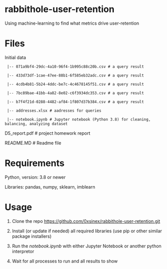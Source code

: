 # rabbithole-user-retention
Using machine-learning to find what metrics drive user-retention

# Files
Initial data

     |-- 071a9bf4-29dc-4a10-96f4-1b995c88c20b.csv # a query result

     |-- 433d73df-1cae-47ee-88b1-6f585eb32adc.csv # a query result

     |-- 4cdb4b81-5b24-4ddc-be7c-4c4678145f51.csv # a query result

     |-- 7bc89bae-41bb-4a82-8e02-c6f3934dc353.csv # a query result

     |-- b7f4f21d-0288-4482-af84-1f807d37b384.csv # a query result

     |-- addresses.xlsx # aadresses for queries

     |-- notebook.ipynb # Jupyter notebook (Python 3.8) for cleaning, balancing, analyzing dataset


D5_report.pdf # project homework report

README.MD # Readme file


# Requirements
Python, version: 3.8 or newer

Libraries: pandas, numpy, sklearn, imblearn

# Usage
1. Clone the repo
  https://github.com/0xsinex/rabbithole-user-retention.git
  
2. Install (or update if needed) all required libraries (use pip or other similar package installers)
3. Run the *notebook.ipynb* with either Jupyter Notebook or another python interpretor
4. Wait for all processes to run and all results to show
